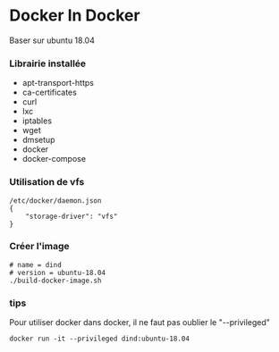 # Docker In Docker
Baser sur ubuntu 18.04

### Librairie installée
* apt-transport-https
* ca-certificates
* curl
* lxc
* iptables
* wget
* dmsetup
* docker
* docker-compose

### Utilisation de vfs
```
/etc/docker/daemon.json
{
    "storage-driver": "vfs"
}
```

### Créer l'image
```
# name = dind
# version = ubuntu-18.04
./build-docker-image.sh
```

### tips
Pour utiliser docker dans docker, il ne faut pas oublier le "--privileged"
```
docker run -it --privileged dind:ubuntu-18.04
```
